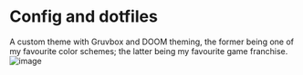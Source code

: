 # Config and dotfiles
A custom theme with Gruvbox and DOOM theming, the former being one of my favourite color schemes; the latter being my favourite game franchise.
![image](https://user-images.githubusercontent.com/121584975/226060769-36ce98c6-1f11-4eb3-a0e4-16591201bf37.png)
